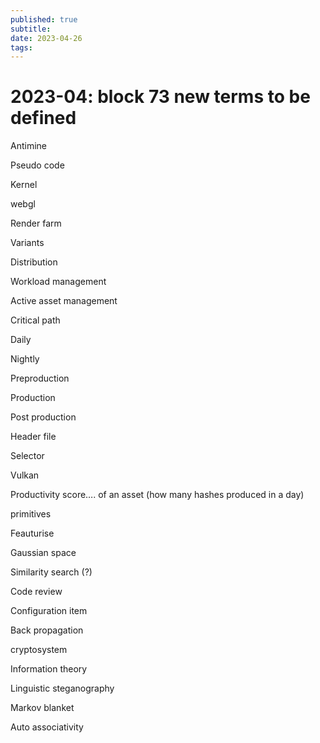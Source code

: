 ```yaml
---
published: true
subtitle: 
date: 2023-04-26
tags: 
---
```


#  2023-04: block 73 new terms to be defined
Antimine

Pseudo code

Kernel 

webgl 

Render farm

Variants

Distribution

Workload management

Active asset management

Critical path

Daily

Nightly

Preproduction

Production

Post production

Header file

Selector 

Vulkan 

Productivity score…. of an asset (how many hashes produced in a day)

primitives

Feauturise

Gaussian space

Similarity search (?)

Code review

Configuration item

Back propagation

cryptosystem

Information theory

Linguistic steganography

Markov blanket 

Auto associativity